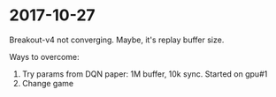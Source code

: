 # 2017-10-27
Breakout-v4 not converging. Maybe, it's replay buffer size.

Ways to overcome:
1. Try params from DQN paper: 1M buffer, 10k sync. Started on gpu#1
2. Change game
 
